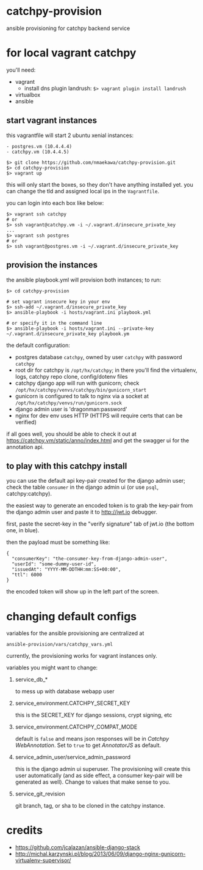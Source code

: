 # catchpy-provision
ansible provisioning for catchpy backend service

# for local vagrant catchpy

you'll need:

- vagrant
    - install dns plugin landrush: `$> vagrant plugin install landrush`
- virtualbox
- ansible

## start vagrant instances

this vagrantfile will start 2 ubuntu xenial instances:

    - postgres.vm (10.4.4.4)
    - catchpy.vm (10.4.4.5)

    $> git clone https://github.com/nmaekawa/catchpy-provision.git
    $> cd catchpy-provision
    $> vagrant up

this will only start the boxes, so they don't have anything installed yet.
you can change the tld and assigned local ips in the `Vagrantfile`.

you can login into each box like below:

    $> vagrant ssh catchpy
    # or
    $> ssh vagrant@catchpy.vm -i ~/.vagrant.d/insecure_private_key
    ...
    $> vagrant ssh postgres
    # or
    $> ssh vagrant@postgres.vm -i ~/.vagrant.d/insecure_private_key



## provision the instances

the ansible playbook.yml will provision both instances; to run:

    $> cd catchpy-provision
    
    # set vagrant insecure key in your env
    $> ssh-add ~/.vagrant.d/insecure_private_key
    $> ansible-playbook -i hosts/vagrant.ini playbook.yml
    
    # or specify it in the command line
    $> ansible-playbook -i hosts/vagrant.ini --private-key ~/.vagrant.d/insecure_private_key playbook.ym


the default configuration:

- postgres database `catchpy`, owned by user `catchpy` with password `catchpy`
- root dir for catchpy is `/opt/hx/catchpy`; in there you'll find the virtualenv,
  logs, catchpy repo clone, config/dotenv files
- catchpy django app will run with gunicorn; check
  `/opt/hx/catchpy/venvs/catchpy/bin/gunicorn_start`
- gunicorn is configured to talk to nginx via a socket at
  `/opt/hx/catchpy/venvs/run/gunicorn.sock`
- django admin user is 'dragonman:password'
- nginx for dev env uses HTTP (HTTPS will require certs that can be verified)

if all goes well, you should be able to check it out at
https://catchpy.vm/static/anno/index.html
and get the swagger ui for the annotation api.


## to play with this catchpy install

you can use the default api key-pair created for the django admin user; check
the table `consumer` in the django admin ui (or use `psql`, catchpy:catchpy).

the easiest way to generate an encoded token is to grab the key-pair from the
django admin user and paste it to http://jwt.io debugger.

first, paste the secret-key in the "verify signature" tab of jwt.io (the bottom
one, in blue).

then the payload must be something like:

    {
      "consumerKey": "the-consumer-key-from-django-admin-user",
      "userId": "some-dummy-user-id",
      "issuedAt": "YYYY-MM-DDTHH:mm:SS+00:00",
      "ttl": 6000
    }

the encoded token will show up in the left part of the screen.


# changing default configs

variables for the ansible provisioning are centralized at

    ansible-provision/vars/catchpy_vars.yml

currently, the provisioning works for vagrant instances only.

variables you might want to change:

1. service_db_*
   
   to mess up with database webapp user
   
2. service_environment.CATCHPY_SECRET_KEY
   
   this is the SECRET_KEY for django sessions, crypt signing, etc
   
3. service_environment.CATCHPY_COMPAT_MODE
   
   default is `false` and means json responses will be in *Catchpy
   WebAnnotation*. Set to `true` to get *AnnotatorJS* as default.
   
4. service_admin_user/service_admin_password
   
   this is the django admin ui superuser. The provisioning will create this
   user automatically (and as side effect, a consumer key-pair will be
   generated as well). Change to values that make sense to you.
   
5. service_git_revision
   
   git branch, tag, or sha to be cloned in the catchpy instance.



# credits

- https://github.com/jcalazan/ansible-django-stack
- http://michal.karzynski.pl/blog/2013/06/09/django-nginx-gunicorn-virtualenv-supervisor/



